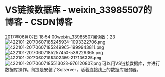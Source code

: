 # VS链接数据库 - weixin_33985507的博客 - CSDN博客
2017年06月07日 18:54:00[weixin_33985507](https://me.csdn.net/weixin_33985507)阅读数：23
![422101-20170607185245934-1093322706.png](https://images2015.cnblogs.com/blog/422101/201706/422101-20170607185245934-1093322706.png)
![422101-20170607185249965-1999943811.png](https://images2015.cnblogs.com/blog/422101/201706/422101-20170607185249965-1999943811.png)
![422101-20170607185257450-539229365.png](https://images2015.cnblogs.com/blog/422101/201706/422101-20170607185257450-539229365.png)
![422101-20170607185302356-217136325.png](https://images2015.cnblogs.com/blog/422101/201706/422101-20170607185302356-217136325.png)
![422101-20170607185513028-976120807.png](https://images2015.cnblogs.com/blog/422101/201706/422101-20170607185513028-976120807.png)
可以用VS链接数据库，并进行数据库操作。前提是安装了Sqlserver，活着连接线上的数据库服务器。

